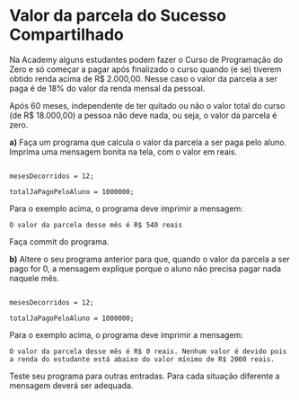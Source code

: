 # Valor da parcela do Sucesso Compartilhado

Na Academy alguns estudantes podem fazer o Curso de Programação do Zero e só começar a pagar após finalizado o curso quando (e se) tiverem obtido renda acima de R$ 2.000,00. Nesse caso o valor da parcela a ser paga é de 18% do valor da renda mensal da pessoal.

Após 60 meses, independente de ter quitado ou não o valor total do curso (de R$ 18.000,00) a pessoa não deve nada, ou seja, o valor da parcela é zero.

**a)** Faça um programa que calcula o valor da parcela a ser paga pelo aluno. Imprima uma mensagem bonita na tela, com o valor em reais.

```rendaMensalEmCentavos = 300000;

mesesDecorridos = 12;

totalJaPagoPeloAluno = 1000000;

```

Para o exemplo acima, o programa deve imprimir a mensagem:

`O valor da parcela desse mês é R$ 540 reais`

Faça commit do programa.

**b)** Altere o seu programa anterior para que, quando o valor da parcela a ser pago for 0, a mensagem explique porque o aluno não precisa pagar nada naquele mês.

```rendaMensalEmCentavos = 150000;

mesesDecorridos = 12;

totalJaPagoPeloAluno = 1000000;

```

Para o exemplo acima, o programa deve imprimir a mensagem:

`O valor da parcela desse mês é R$ 0 reais. Nenhum valor é devido pois a renda do estudante está abaixo do valor mínimo de R$ 2000 reais.`

Teste seu programa para outras entradas. Para cada situação diferente a mensagem deverá ser adequada.
